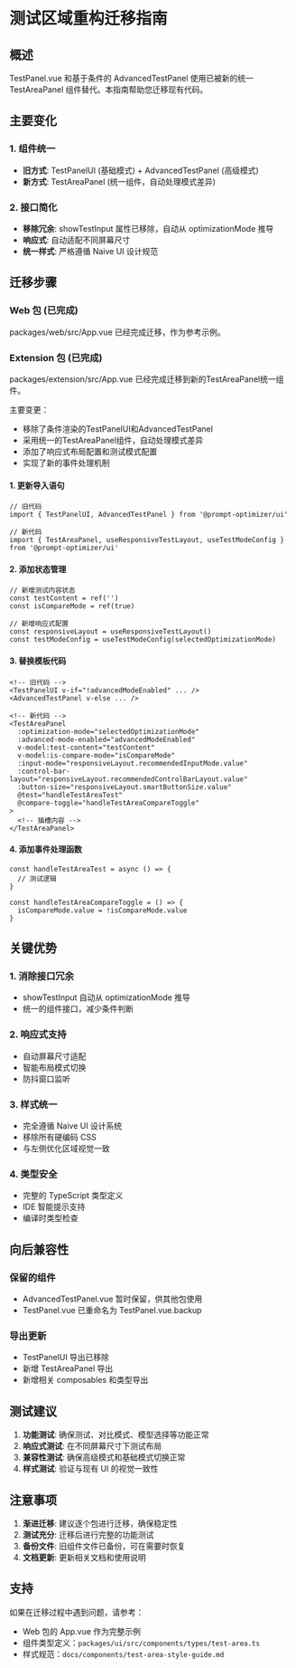 # 测试区域重构迁移指南

## 概述

TestPanel.vue 和基于条件的 AdvancedTestPanel 使用已被新的统一 TestAreaPanel 组件替代。本指南帮助您迁移现有代码。

## 主要变化

### 1. 组件统一
- **旧方式**: TestPanelUI (基础模式) + AdvancedTestPanel (高级模式)
- **新方式**: TestAreaPanel (统一组件，自动处理模式差异)

### 2. 接口简化
- **移除冗余**: showTestInput 属性已移除，自动从 optimizationMode 推导
- **响应式**: 自动适配不同屏幕尺寸
- **统一样式**: 严格遵循 Naive UI 设计规范

## 迁移步骤

### Web 包 (已完成)
packages/web/src/App.vue 已经完成迁移，作为参考示例。

### Extension 包 (已完成)
packages/extension/src/App.vue 已经完成迁移到新的TestAreaPanel统一组件。

主要变更：
- 移除了条件渲染的TestPanelUI和AdvancedTestPanel
- 采用统一的TestAreaPanel组件，自动处理模式差异
- 添加了响应式布局配置和测试模式配置
- 实现了新的事件处理机制

#### 1. 更新导入语句
```vue
// 旧代码
import { TestPanelUI, AdvancedTestPanel } from '@prompt-optimizer/ui'

// 新代码  
import { TestAreaPanel, useResponsiveTestLayout, useTestModeConfig } from '@prompt-optimizer/ui'
```

#### 2. 添加状态管理
```vue
// 新增测试内容状态
const testContent = ref('')
const isCompareMode = ref(true)

// 新增响应式配置
const responsiveLayout = useResponsiveTestLayout()
const testModeConfig = useTestModeConfig(selectedOptimizationMode)
```

#### 3. 替换模板代码
```vue
<!-- 旧代码 -->
<TestPanelUI v-if="!advancedModeEnabled" ... />
<AdvancedTestPanel v-else ... />

<!-- 新代码 -->
<TestAreaPanel
  :optimization-mode="selectedOptimizationMode"
  :advanced-mode-enabled="advancedModeEnabled"
  v-model:test-content="testContent"
  v-model:is-compare-mode="isCompareMode"
  :input-mode="responsiveLayout.recommendedInputMode.value"
  :control-bar-layout="responsiveLayout.recommendedControlBarLayout.value"
  :button-size="responsiveLayout.smartButtonSize.value"
  @test="handleTestAreaTest"
  @compare-toggle="handleTestAreaCompareToggle"
>
  <!-- 插槽内容 -->
</TestAreaPanel>
```

#### 4. 添加事件处理函数
```vue
const handleTestAreaTest = async () => {
  // 测试逻辑
}

const handleTestAreaCompareToggle = () => {
  isCompareMode.value = !isCompareMode.value
}
```

## 关键优势

### 1. 消除接口冗余
- showTestInput 自动从 optimizationMode 推导
- 统一的组件接口，减少条件判断

### 2. 响应式支持  
- 自动屏幕尺寸适配
- 智能布局模式切换
- 防抖窗口监听

### 3. 样式统一
- 完全遵循 Naive UI 设计系统
- 移除所有硬编码 CSS
- 与左侧优化区域视觉一致

### 4. 类型安全
- 完整的 TypeScript 类型定义
- IDE 智能提示支持
- 编译时类型检查

## 向后兼容性

### 保留的组件
- AdvancedTestPanel.vue 暂时保留，供其他包使用
- TestPanel.vue 已重命名为 TestPanel.vue.backup

### 导出更新
- TestPanelUI 导出已移除
- 新增 TestAreaPanel 导出
- 新增相关 composables 和类型导出

## 测试建议

1. **功能测试**: 确保测试、对比模式、模型选择等功能正常
2. **响应式测试**: 在不同屏幕尺寸下测试布局
3. **兼容性测试**: 确保高级模式和基础模式切换正常
4. **样式测试**: 验证与现有 UI 的视觉一致性

## 注意事项

1. **渐进迁移**: 建议逐个包进行迁移，确保稳定性
2. **测试充分**: 迁移后进行完整的功能测试
3. **备份文件**: 旧组件文件已备份，可在需要时恢复
4. **文档更新**: 更新相关文档和使用说明

## 支持

如果在迁移过程中遇到问题，请参考：
- Web 包的 App.vue 作为完整示例
- 组件类型定义：`packages/ui/src/components/types/test-area.ts`
- 样式规范：`docs/components/test-area-style-guide.md`